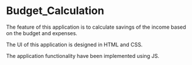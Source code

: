 # Budget_Calculation

The feature of this application is to calculate savings of the income based on the budget and expenses.

The UI of this application is designed in HTML and  CSS.

The application functionality have been implemented using JS.
